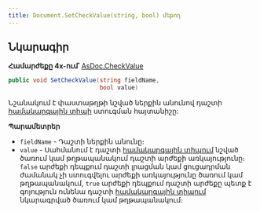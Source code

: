 ```yaml
---
title: Document.SetCheckValue(string, bool) մեթոդ
---
```


## Նկարագիր

**Համարժեքը 4x-ում՝** [AsDoc.CheckValue](https://armsoft.github.io/as4x-docs/HTM/ProgrGuide/Functions/ASDOC/CheckValue.html)

```c#
public void SetCheckValue(string fieldName, 
                          bool value)
```

Նշանակում է փաստաթղթի նշված ներքին անունով դաշտի [համակարգային տիպի](../../types/system_types.md) ստուգման հայտանիշը:

**Պարամետրեր**

- `fieldName` - Դաշտի ներքին անունը։
- `value` - Սահմանում է դաշտի [համակարգային տիպում](../../types/system_types.md) նշված ծառում կամ թղթապանակում դաշտի արժեքի առկայությունը։ `false` արժեքի դեպքում դաշտի լրացման կամ ցուցադրման ժամանակ չի ստուգվելու արժեքի առկայությունը ծառում կամ թղթապանակում, `true` արժեքի դեպքում դաշտի արժեքը պետք է գոյություն ունենա դաշտի [համակարգային տիպում](../../types/system_types.md) նկարագրված ծառում կամ թղթապանակում։

